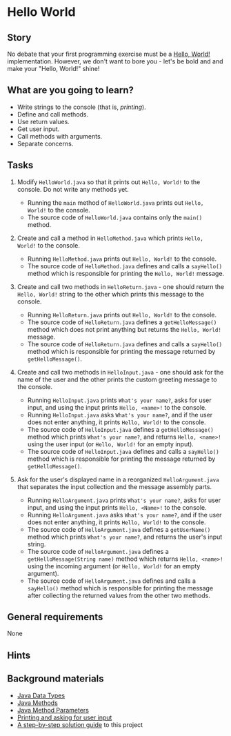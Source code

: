 # Hello World

## Story

No debate that your first programming exercise must be a [Hello, World!](https://en.wikipedia.org/wiki/%22Hello,_World!%22_program) implementation. However, we don't want to bore you - let's be bold and and make your "Hello, World!" shine!

## What are you going to learn?

- Write strings to the console (that is, _printing_).
- Define and call methods.
- Use return values.
- Get user input.
- Call methods with arguments.
- Separate concerns.

## Tasks

1. Modify `HelloWorld.java` so that it prints out `Hello, World!` to the console. Do not write any methods yet.
    - Running the `main` method of `HelloWorld.java` prints out `Hello, World!` to the console.
    - The source code of `HelloWorld.java` contains only the `main()` method.

2. Create and call a method in `HelloMethod.java` which prints `Hello, World!` to the console.
    - Running `HelloMethod.java` prints out `Hello, World!` to the console.
    - The source code of `HelloMethod.java` defines and calls a `sayHello()` method which is responsible for printing the `Hello, World!` message.

3. Create and call two methods in `HelloReturn.java` - one should return the `Hello, World!` string to the other which prints this message to the console.
    - Running `HelloReturn.java` prints out `Hello, World!` to the console.
    - The source code of `HelloReturn.java` defines a `getHelloMessage()` method which does not print anything but returns the `Hello, World!` message.
    - The source code of `HelloReturn.java` defines and calls a `sayHello()` method which is responsible for printing the message returned by `getHelloMessage()`.

4. Create and call two methods in `HelloInput.java` - one should ask for the name of the user and the other prints the custom greeting message to the console.
    - Running `HelloInput.java` prints `What's your name?`, asks for user input, and using the input prints `Hello, <name>!` to the console.
    - Running `HelloInput.java` asks `What's your name?`, and if the user does not enter anything, it prints `Hello, World!` to the console.
    - The source code of `HelloInput.java` defines a `getHelloMessage()` method which prints `What's your name?`, and returns `Hello, <name>!` using the user input (or `Hello, World!` for an empty input).
    - The source code of `HelloInput.java` defines and calls a `sayHello()` method which is responsible for printing the message returned by `getHelloMessage()`.

5. Ask for the user's displayed name in a reorganized `HelloArgument.java` that separates the input collection and the message assembly parts.
    - Running `HelloArgument.java` prints `What's your name?`, asks for user input, and using the input prints `Hello, <Name>!` to the console.
    - Running `HelloArgument.java` asks `What's your name?`, and if the user does not enter anything, it prints `Hello, World!` to the console.
    - The source code of `HelloArgument.java` defines a `getUserName()` method which prints `What's your name?`, and returns the user's input string.
    - The source code of `HelloArgument.java` defines a `getHelloMessage(String name)` method which returns `Hello, <name>!` using the incoming argument (or `Hello, World!` for an empty argument).
    - The source code of `HelloArgument.java` defines and calls a `sayHello()` method which is responsible for printing the message after collecting the returned values from the other two methods.

## General requirements

None

## Hints



## Background materials

- <i class="far fa-exclamation"></i> [Java Data Types](https://www.w3schools.com/java/java_data_types.asp)
- <i class="far fa-exclamation"></i> [Java Methods](https://www.w3schools.com/java/java_methods.asp)
- <i class="far fa-exclamation"></i> [Java Method Parameters](https://www.w3schools.com/java/java_methods_param.asp)
- <i class="far fa-exclamation"></i> [Printing and asking for user input](https://www.w3schools.com/java/java_user_input.asp)
- <i class="far fa-exclamation"></i> [A step-by-step solution guide](project/curriculum/materials/pages/guides/hello-world--java.md) to this project

